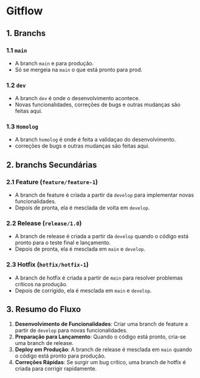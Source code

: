 # Gitflow

## 1. Branchs

### 1.1 `main`
- A branch `main` e para produção.
- Só se mergeia na `main` o que está pronto para prod.

### 1.2 `dev`
- A branch `dev` é onde o desenvolvimento acontece.
- Novas funcionalidades, correções de bugs e outras mudanças são feitas aqui.

### 1.3 `Homolog`
- A branch `homolog` é onde é feita a validaçao do desenvolvimento.
- correções de bugs e outras mudanças são feitas aqui.

## 2. branchs Secundárias

### 2.1 Feature (`feature/feature-1`)
- A branch de feature é criada a partir da `develop` para implementar novas funcionalidades.
- Depois de pronta, ela é mesclada de volta em `develop`.

### 2.2 Release (`release/1.0`)
- A branch de release é criada a partir da `develop` quando o código está pronto para o teste final e lançamento.
- Depois de pronta, ela é mesclada em `main` e `develop`.

### 2.3 Hotfix (`hotfix/hotfix-1`)
- A branch de hotfix é criada a partir de `main` para resolver problemas críticos na produção.
- Depois de corrigido, ela é mesclada em `main` e `develop`.

## 3. Resumo do Fluxo

1. **Desenvolvimento de Funcionalidades**: Criar uma branch de feature a partir de `develop` para novas funcionalidades.
2. **Preparação para Lançamento**: Quando o código está pronto, cria-se uma branch de release.
3. **Deploy em Produção**: A branch de release é mesclada em `main` quando o código está pronto para produção.
4. **Correções Rápidas**: Se surgir um bug crítico, uma branch de hotfix é criada para corrigir rapidamente.


